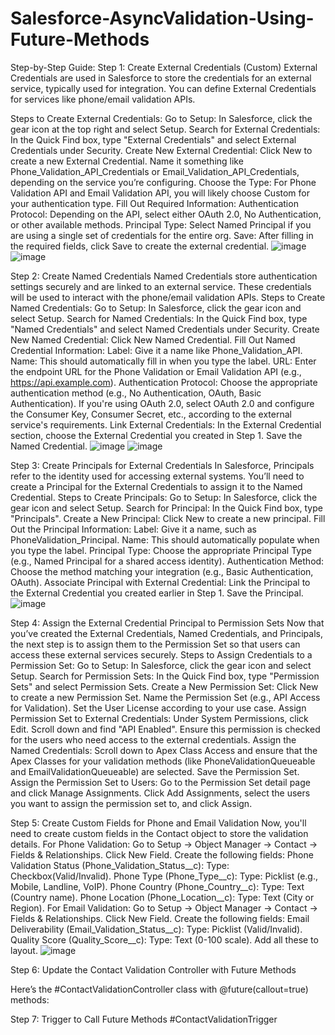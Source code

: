 # Salesforce-AsyncValidation-Using-Future-Methods
Step-by-Step Guide:
Step 1: Create External Credentials (Custom)
External Credentials are used in Salesforce to store the credentials for an external service, typically used for integration. You can define External Credentials for services like phone/email validation APIs.

Steps to Create External Credentials:
Go to Setup:
In Salesforce, click the gear icon at the top right and select Setup.
Search for External Credentials:
In the Quick Find box, type "External Credentials" and select External Credentials under Security.
Create New External Credential:
Click New to create a new External Credential.
Name it something like Phone_Validation_API_Credentials or Email_Validation_API_Credentials, depending on the service you’re configuring.
Choose the Type:
For Phone Validation API and Email Validation API, you will likely choose Custom for your authentication type.
Fill Out Required Information:
Authentication Protocol: Depending on the API, select either OAuth 2.0, No Authentication, or other available methods.
Principal Type: Select Named Principal if you are using a single set of credentials for the entire org.
Save:
After filling in the required fields, click Save to create the external credential.
![image](https://github.com/user-attachments/assets/8e38030c-8785-462d-80f4-6091595bf99d)
![image](https://github.com/user-attachments/assets/16dfee29-2274-41db-bf0c-e98406d7545f)



Step 2: Create Named Credentials
Named Credentials store authentication settings securely and are linked to an external service. These credentials will be used to interact with the phone/email validation APIs.
Steps to Create Named Credentials:
Go to Setup:
In Salesforce, click the gear icon and select Setup.
Search for Named Credentials:
In the Quick Find box, type "Named Credentials" and select Named Credentials under Security.
Create New Named Credential:
Click New Named Credential.
Fill Out Named Credential Information:
Label: Give it a name like Phone_Validation_API.
Name: This should automatically fill in when you type the label.
URL: Enter the endpoint URL for the Phone Validation or Email Validation API (e.g., https://api.example.com).
Authentication Protocol: Choose the appropriate authentication method (e.g., No Authentication, OAuth, Basic Authentication).
If you're using OAuth 2.0, select OAuth 2.0 and configure the Consumer Key, Consumer Secret, etc., according to the external service's requirements.
Link External Credentials:
In the External Credential section, choose the External Credential you created in Step 1.
Save the Named Credential.
![image](https://github.com/user-attachments/assets/53c6972f-f004-4e7d-8956-4d1b9c99cb05)
![image](https://github.com/user-attachments/assets/956b5fc4-2aa5-45b5-8317-fcd39a6702cc)



Step 3: Create Principals for External Credentials
In Salesforce, Principals refer to the identity used for accessing external systems. You’ll need to create a Principal for the External Credentials to assign it to the Named Credential.
Steps to Create Principals:
Go to Setup:
In Salesforce, click the gear icon and select Setup.
Search for Principal:
In the Quick Find box, type "Principals".
Create a New Principal:
Click New to create a new principal.
Fill Out the Principal Information:
Label: Give it a name, such as PhoneValidation_Principal.
Name: This should automatically populate when you type the label.
Principal Type: Choose the appropriate Principal Type (e.g., Named Principal for a shared access identity).
Authentication Method: Choose the method matching your integration (e.g., Basic Authentication, OAuth).
Associate Principal with External Credential:
Link the Principal to the External Credential you created earlier in Step 1.
Save the Principal.
![image](https://github.com/user-attachments/assets/76db1dc5-131a-44d0-8720-e872de76188f)

Step 4: Assign the External Credential Principal to Permission Sets
Now that you’ve created the External Credentials, Named Credentials, and Principals, the next step is to assign them to the Permission Set so that users can access these external services securely.
Steps to Assign Credentials to a Permission Set:
Go to Setup:
In Salesforce, click the gear icon and select Setup.
Search for Permission Sets:
In the Quick Find box, type "Permission Sets" and select Permission Sets.
Create a New Permission Set:
Click New to create a new Permission Set.
Name the Permission Set (e.g., API Access for Validation).
Set the User License according to your use case.
Assign Permission Set to External Credentials:
Under System Permissions, click Edit.
Scroll down and find "API Enabled". Ensure this permission is checked for the users who need access to the external credentials.
Assign the Named Credentials:
Scroll down to Apex Class Access and ensure that the Apex Classes for your validation methods (like PhoneValidationQueueable and EmailValidationQueueable) are selected.
Save the Permission Set.
Assign the Permission Set to Users:
Go to the Permission Set detail page and click Manage Assignments.
Click Add Assignments, select the users you want to assign the permission set to, and click Assign.

Step 5: Create Custom Fields for Phone and Email Validation
Now, you'll need to create custom fields in the Contact object to store the validation details.
For Phone Validation:
Go to Setup → Object Manager → Contact → Fields & Relationships.
Click New Field.
Create the following fields:
Phone Validation Status (Phone_Validation_Status__c): Type: Checkbox(Valid/Invalid).
Phone Type (Phone_Type__c): Type: Picklist (e.g., Mobile, Landline, VoIP).
Phone Country (Phone_Country__c): Type: Text (Country name).
Phone Location (Phone_Location__c): Type: Text (City or Region).
For Email Validation:
Go to Setup → Object Manager → Contact → Fields & Relationships.
Click New Field.
Create the following fields:
Email Deliverability (Email_Validation_Status__c): Type: Picklist (Valid/Invalid).
Quality Score (Quality_Score__c): Type: Text (0-100 scale).
Add all these to layout.
![image](https://github.com/user-attachments/assets/fe5ef553-a923-43f3-95a3-8d7219fa97dd)


Step 6: Update the Contact Validation Controller with Future Methods

Here’s the #ContactValidationController class with @future(callout=true) methods:


Step 7: Trigger to Call Future Methods
#ContactValidationTrigger 
